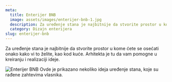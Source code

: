 ```yaml
---
meta:
  title: Enterijer BNB
  image: assets/images/enterijer-bnb-1.jpg
  description: Za uređenje stana je najbitnije da stvorite prostor u kome ćete se osećati onako kako vi to želite, kao kod kuće. Arhitekta je tu da vam pomogne u kreiranju i realizaciji ideje. Ovde je prikazano nekoliko ideja uređenje stana, koje su rađene zahtevima vlasnika.
  category: Dizajn enterijera
slug: enterijer-bnb
---
```

Za uređenje stana je najbitnije da stvorite prostor u kome ćete se osećati onako kako vi to želite, kao kod kuće. Arhitekta je tu da vam pomogne u kreiranju i realizaciji ideje. 

![Enterijer BNB](../assets/images/enterijer-bnb-1.jpg)
Ovde je prikazano nekoliko ideja uređenje stana, koje su rađene zahtevima vlasnika.
